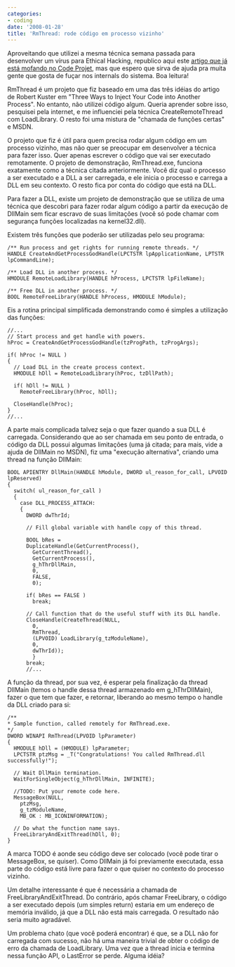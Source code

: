 ```yaml
---
categories:
- coding
date: '2008-01-28'
title: 'RmThread: rode código em processo vizinho'
---
```


Aproveitando que utilizei a mesma técnica semana passada para desenvolver um vírus para Ethical Hacking, republico aqui este [artigo que já está mofando no Code Projet], mas que espero que sirva de ajuda pra muita gente que gosta de fuçar nos internals do sistema. Boa leitura!

RmThread é um projeto que fiz baseado em uma das três idéias do artigo de Robert Kuster em "Three Ways to Inject Your Code into Another Process". No entanto, não utilizei código algum. Queria aprender sobre isso, pesquisei pela internet, e me influenciei pela técnica CreateRemoteThread com LoadLibrary. O resto foi uma mistura de "chamada de funções certas" e MSDN.

O projeto que fiz é útil para quem precisa rodar algum código em um processo vizinho, mas não quer se preocupar em desenvolver a técnica para fazer isso. Quer apenas escrever o código que vai ser executado remotamente. O projeto de demonstração, RmThread.exe, funciona exatamente como a técnica citada anteriormente. Você diz qual o processo a ser executado e a DLL a ser carregada, e ele inicia o processo e carrega a DLL em seu contexto. O resto fica por conta do código que está na DLL.

Para fazer a DLL, existe um projeto de demonstração que se utiliza de uma técnica que descobri para fazer rodar algum código a partir da execução de DllMain sem ficar escravo de suas limitações (você só pode chamar com segurança funções localizadas na kernel32.dll).

Existem três funções que poderão ser utilizadas pelo seu programa:

    /** Run process and get rights for running remote threads. */
    HANDLE CreateAndGetProcessGodHandle(LPCTSTR lpApplicationName, LPTSTR lpCommandLine);
    
    /** Load DLL in another process. */
    HMODULE RemoteLoadLibrary(HANDLE hProcess, LPCTSTR lpFileName);
    
    /** Free DLL in another process. */
    BOOL RemoteFreeLibrary(HANDLE hProcess, HMODULE hModule); 

Eis a rotina principal simplificada demonstrando como é simples a utilização das funções:

    //...
    // Start process and get handle with powers.
    hProc = CreateAndGetProcessGodHandle(tzProgPath, tzProgArgs);
    
    if( hProc != NULL )
    {
      // Load DLL in the create process context.
      HMODULE hDll = RemoteLoadLibrary(hProc, tzDllPath);
    
      if( hDll != NULL )
        RemoteFreeLibrary(hProc, hDll);
    
      CloseHandle(hProc);
    }
    //... 

A parte mais complicada talvez seja o que fazer quando a sua DLL é carregada. Considerando que ao ser chamada em seu ponto de entrada, o código da DLL possui algumas limitações (uma já citada; para mais, vide a ajuda de DllMain no MSDN), fiz uma "execução alternativa", criando uma thread na função DllMain:

    BOOL APIENTRY DllMain(HANDLE hModule, DWORD ul_reason_for_call, LPVOID lpReserved)
    {
      switch( ul_reason_for_call )
      {
        case DLL_PROCESS_ATTACH:
        {
          DWORD dwThrId;
    
          // Fill global variable with handle copy of this thread.
    
          BOOL bRes =
          DuplicateHandle(GetCurrentProcess(),
            GetCurrentThread(),
            GetCurrentProcess(),
            g_hThrDllMain,
            0,
            FALSE,
            0);
    
          if( bRes == FALSE )
            break;
    
          // Call function that do the useful stuff with its DLL handle.
          CloseHandle(CreateThread(NULL,
            0,
            RmThread,
            (LPVOID) LoadLibrary(g_tzModuleName),
            0,
            dwThrId));
            }
          break;
          //... 

A função da thread, por sua vez, é esperar pela finalização da thread DllMain (temos o handle dessa thread armazenado em g_hThrDllMain), fazer o que tem que fazer, e retornar, liberando ao mesmo tempo o handle da DLL criado para si:

    /**
    * Sample function, called remotely for RmThread.exe.
    */
    DWORD WINAPI RmThread(LPVOID lpParameter)
    {
      HMODULE hDll = (HMODULE) lpParameter;
      LPCTSTR ptzMsg = _T("Congratulations! You called RmThread.dll successfully!");
    
      // Wait DllMain termination.
      WaitForSingleObject(g_hThrDllMain, INFINITE);
    
      //TODO: Put your remote code here.
      MessageBox(NULL,
        ptzMsg,
        g_tzModuleName,
        MB_OK : MB_ICONINFORMATION);
    
      // Do what the function name says.
      FreeLibraryAndExitThread(hDll, 0);
    } 

A marca TODO é aonde seu código deve ser colocado (você pode tirar o MessageBox, se quiser). Como DllMain já foi previamente executada, essa parte do código está livre para fazer o que quiser no contexto do processo vizinho.

Um detalhe interessante é que é necessária a chamada de FreeLibraryAndExitThread. Do contrário, após chamar FreeLibrary, o código a ser executado depois (um simples return) estaria em um endereço de memória inválido, já que a DLL não está mais carregada. O resultado não seria muito agradável.

Um problema chato (que você poderá encontrar) é que, se a DLL não for carregada com sucesso, não há uma maneira trivial de obter o código de erro da chamada de LoadLibrary. Uma vez que a thread inicia e termina nessa função API, o LastError se perde. Alguma idéia?

[artigo que já está mofando no Code Projet]: http://www.codeproject.com/KB/threads/RmThread.aspx


